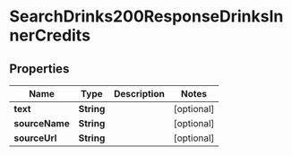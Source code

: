 

# SearchDrinks200ResponseDrinksInnerCredits

## Properties

Name | Type | Description | Notes
------------ | ------------- | ------------- | -------------
**text** | **String** |  |  [optional]
**sourceName** | **String** |  |  [optional]
**sourceUrl** | **String** |  |  [optional]




